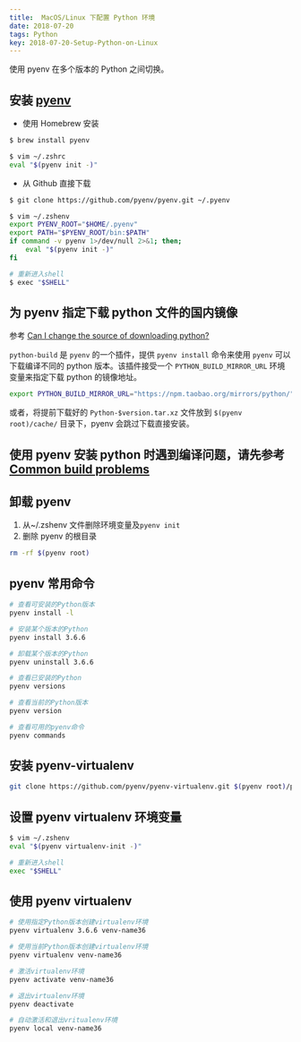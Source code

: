 ```yaml
---
title:  MacOS/Linux 下配置 Python 环境
date: 2018-07-20
tags: Python
key: 2018-07-20-Setup-Python-on-Linux
---
```


使用 pyenv 在多个版本的 Python 之间切换。

<!--more-->

## 安装 [pyenv](https://github.com/pyenv/pyenv)

- 使用 Homebrew 安装

```zsh
$ brew install pyenv

$ vim ~/.zshrc
eval "$(pyenv init -)"
```

- 从 Github 直接下载

```zsh
$ git clone https://github.com/pyenv/pyenv.git ~/.pyenv

$ vim ~/.zshenv
export PYENV_ROOT="$HOME/.pyenv"
export PATH="$PYENV_ROOT/bin:$PATH"
if command -v pyenv 1>/dev/null 2>&1; then;
    eval "$(pyenv init -)"
fi

# 重新进入shell
$ exec "$SHELL"
```

## 为 pyenv 指定下载 python 文件的国内镜像

参考 [Can I change the source of downloading python?](https://github.com/pyenv/pyenv/issues/18)

`python-build` 是 `pyenv` 的一个插件，提供 `pyenv install` 命令来使用 `pyenv` 可以下载编译不同的 python 版本。该插件接受一个 `PYTHON_BUILD_MIRROR_URL` 环境变量来指定下载 python 的镜像地址。

```zsh
export PYTHON_BUILD_MIRROR_URL="https://npm.taobao.org/mirrors/python/"
```

或者，将提前下载好的 `Python-$version.tar.xz` 文件放到 `$(pyenv root)/cache/` 目录下，pyenv 会跳过下载直接安装。

## 使用 pyenv 安装 python 时遇到编译问题，请先参考[Common build problems](https://github.com/pyenv/pyenv/wiki/Common-build-problems)

## 卸载 pyenv

1. 从~/.zshenv 文件删除环境变量及`pyenv init`
2. 删除 pyenv 的根目录

```zsh
rm -rf $(pyenv root)
```

## pyenv 常用命令

```zsh
# 查看可安装的Python版本
pyenv install -l

# 安装某个版本的Python
pyenv install 3.6.6

# 卸载某个版本的Python
pyenv uninstall 3.6.6

# 查看已安装的Python
pyenv versions

# 查看当前的Python版本
pyenv version

# 查看可用的pyenv命令
pyenv commands
```

## 安装 pyenv-virtualenv

```zsh
git clone https://github.com/pyenv/pyenv-virtualenv.git $(pyenv root)/plugins/pyenv-virtualenv
```

## 设置 pyenv virtualenv 环境变量

```zsh
$ vim ~/.zshenv
eval "$(pyenv virtualenv-init -)"

# 重新进入shell
exec "$SHELL"
```

## 使用 pyenv virtualenv

```zsh
# 使用指定Python版本创建virtualenv环境
pyenv virtualenv 3.6.6 venv-name36

# 使用当前Python版本创建virtualenv环境
pyenv virtualenv venv-name36

# 激活virtualenv环境
pyenv activate venv-name36

# 退出virtualenv环境
pyenv deactivate

# 自动激活和退出vritualenv环境
pyenv local venv-name36
```